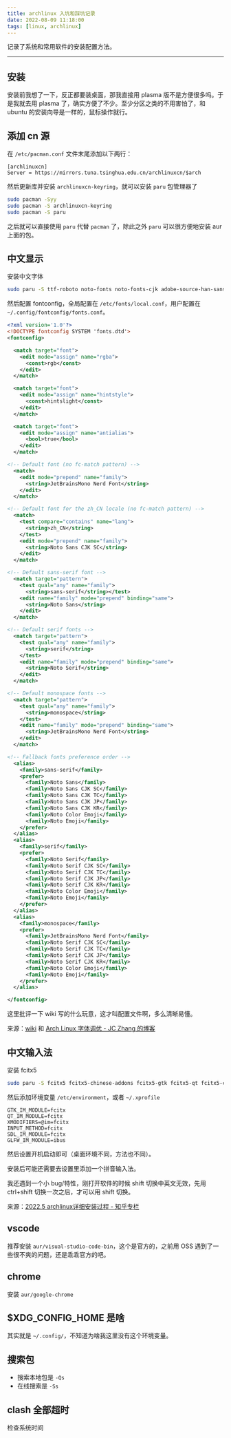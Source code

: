 ```yaml
---
title: archlinux 入坑和踩坑记录
date: 2022-08-09 11:18:00
tags: [linux, archlinux]
---
```


记录了系统和常用软件的安装配置方法。

---

## 安装
安装前我想了一下，反正都要装桌面，那我直接用 plasma 版不是方便很多吗。于是我就去用 plasma 了，确实方便了不少。至少分区之类的不用害怕了，和 ubuntu 的安装向导是一样的，鼠标操作就行。

## 添加 cn 源
在 `/etc/pacman.conf` 文件末尾添加以下两行：
```
[archlinuxcn]
Server = https://mirrors.tuna.tsinghua.edu.cn/archlinuxcn/$arch
```

然后更新库并安装 `archlinuxcn-keyring`，就可以安装 `paru` 包管理器了
```bash
sudo pacman -Syy
sudo pacman -S archlinuxcn-keyring
sudo pacman -S paru
```

之后就可以直接使用 `paru` 代替 `pacman` 了，除此之外 `paru` 可以很方便地安装 aur 上面的包。

## 中文显示
安装中文字体
```bash
sudo paru -S ttf-roboto noto-fonts noto-fonts-cjk adobe-source-han-sans-cn-fonts adobe-source-han-serif-cn-fonts ttf-dejavu
```

然后配置 fontconfig，全局配置在 `/etc/fonts/local.conf`，用户配置在 `~/.config/fontconfig/fonts.conf`。
```xml
<?xml version='1.0'?>
<!DOCTYPE fontconfig SYSTEM 'fonts.dtd'>
<fontconfig>

  <match target="font">
    <edit mode="assign" name="rgba">
      <const>rgb</const>
    </edit>
  </match>

  <match target="font">
    <edit mode="assign" name="hintstyle">
      <const>hintslight</const>
    </edit>
  </match>

  <match target="font">
    <edit mode="assign" name="antialias">
      <bool>true</bool>
    </edit>
  </match>

<!-- Default font (no fc-match pattern) -->
  <match>
    <edit mode="prepend" name="family">
      <string>JetBrainsMono Nerd Font</string>
    </edit>
  </match>

<!-- Default font for the zh_CN locale (no fc-match pattern) -->
  <match>
    <test compare="contains" name="lang">
      <string>zh_CN</string>
    </test>
    <edit mode="prepend" name="family">
      <string>Noto Sans CJK SC</string>
    </edit>
  </match>

<!-- Default sans-serif font -->
  <match target="pattern">
    <test qual="any" name="family">
      <string>sans-serif</string></test>
    <edit name="family" mode="prepend" binding="same">
      <string>Noto Sans</string>
    </edit>
  </match>

<!-- Default serif fonts -->
  <match target="pattern">
    <test qual="any" name="family">
      <string>serif</string>
    </test>
    <edit name="family" mode="prepend" binding="same">
      <string>Noto Serif</string>
    </edit>
  </match>

<!-- Default monospace fonts -->
  <match target="pattern">
    <test qual="any" name="family">
      <string>monospace</string>
    </test>
    <edit name="family" mode="prepend" binding="same">
      <string>JetBrainsMono Nerd Font</string>
    </edit>
  </match>

<!-- Fallback fonts preference order -->
  <alias>
    <family>sans-serif</family>
    <prefer>
      <family>Noto Sans</family>
      <family>Noto Sans CJK SC</family>
      <family>Noto Sans CJK TC</family>
      <family>Noto Sans CJK JP</family>
      <family>Noto Sans CJK KR</family>
      <family>Noto Color Emoji</family>
      <family>Noto Emoji</family>
    </prefer>
  </alias>
  <alias>
    <family>serif</family>
    <prefer>
      <family>Noto Serif</family>
      <family>Noto Serif CJK SC</family>
      <family>Noto Serif CJK TC</family>
      <family>Noto Serif CJK JP</family>
      <family>Noto Serif CJK KR</family>
      <family>Noto Color Emoji</family>
      <family>Noto Emoji</family>
    </prefer>
  </alias>
  <alias>
    <family>monospace</family>
    <prefer>
      <family>JetBrainsMono Nerd Font</family>
      <family>Noto Serif CJK SC</family>
      <family>Noto Serif CJK TC</family>
      <family>Noto Serif CJK JP</family>
      <family>Noto Serif CJK KR</family>
      <family>Noto Color Emoji</family>
      <family>Noto Emoji</family>
    </prefer>
  </alias>

</fontconfig>

```

这里批评一下 wiki 写的什么玩意，这才叫配置文件啊，多么清晰易懂。

来源：[wiki](https://wiki.archlinux.org/title/Font_Configuration_(%E7%AE%80%E4%BD%93%E4%B8%AD%E6%96%87)/Chinese_(%E7%AE%80%E4%BD%93%E4%B8%AD%E6%96%87)#Windows_%E6%98%BE%E7%A4%BA%E6%95%88%E6%9E%9C%E7%9A%84%E5%AD%97%E4%BD%93%E5%8F%82%E8%80%83%E9%85%8D%E7%BD%AE) 和 [Arch Linux 字体调优 - JC Zhang 的博客](https://jczhang.top/posts/arch_fonts_config/)

## 中文输入法
安装 fcitx5
```bash
sudo paru -S fcitx5 fcitx5-chinese-addons fcitx5-gtk fcitx5-qt fcitx5-configtool
```

然后添加环境变量 `/etc/environment`，或者 `~/.xprofile`
```
GTK_IM_MODULE=fcitx
QT_IM_MODULE=fcitx
XMODIFIERS=@im=fcitx
INPUT_METHOD=fcitx
SDL_IM_MODULE=fcitx
GLFW_IM_MODULE=ibus
```
然后设置开机启动即可（桌面环境不同，方法也不同）。

安装后可能还需要去设置里添加一个拼音输入法。

我还遇到一个小 bug/特性，刚打开软件的时候 shift 切换中英文无效，先用 ctrl+shift 切换一次之后，才可以用 shift 切换。

来源：[2022.5 archlinux详细安装过程 - 知乎专栏](https://zhuanlan.zhihu.com/p/513859236)

## vscode
推荐安装 `aur/visual-studio-code-bin`，这个是官方的，之前用 OSS 遇到了一些很不爽的问题，还是乖乖官方的吧。

## chrome
安装 `aur/google-chrome`

## $XDG_CONFIG_HOME 是啥
其实就是 `~/.config/`，不知道为啥我这里没有这个环境变量。

## 搜索包
- 搜索本地包是 `-Qs`
- 在线搜索是 `-Ss`

## clash 全部超时
检查系统时间
